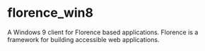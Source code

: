 florence_win8
=============

A Windows 9 client for Florence based applications. Florence is a framework for building accessible web applications.